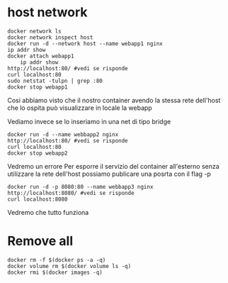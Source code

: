 # host network
```shell
docker network ls
docker network inspect host
docker run -d --network host --name webapp1 nginx
ip addr show
docker attach webapp1
    ip addr show
http://localhost:80/ #vedi se risponde
curl localhost:80
sudo netstat -tulpn | grep :80
docker stop webapp1
```
Cosi abbiamo visto che il nostro container avendo la stessa rete dell'host che lo ospita può visualizzare in locale la webapp

Vediamo invece se lo inseriamo in una net di tipo bridge

```shell
docker run -d --name webbapp2 nginx
http://localhost:80/ #vedi se risponde
curl localhost:80
docker stop webapp2
```
Vedremo un errore
Per esporre il servizio del container all'esterno senza utilizzare la rete dell'host possiamo publicare una posrta con il flag -p
```shell
docker run -d -p 8080:80 --name webbapp3 nginx
http://localhost:8080/ #vedi se risponde
curl localhost:8080
```
Vedremo che tutto funziona

# Remove all
```shell
docker rm -f $(docker ps -a -q)
docker volume rm $(docker volume ls -q)
docker rmi $(docker images -q)
```